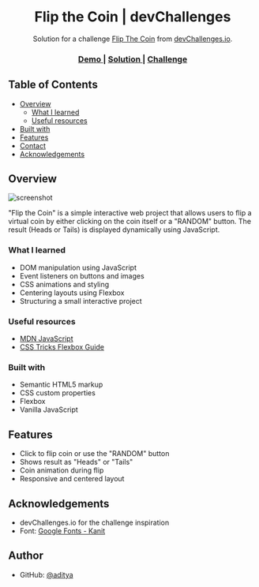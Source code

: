 <h1 align="center">Flip the Coin | devChallenges</h1>

<div align="center">
   Solution for a challenge <a href="https://devchallenges.io/challenge/flip-the-coin" target="_blank">Flip The Coin</a> from <a href="http://devchallenges.io" target="_blank">devChallenges.io</a>.
</div>

<div align="center">
  <h3>
    <a href=" https://aditya-6655kh.github.io/flip-coin-game/">
      Demo
    </a>
    <span> | </span>
    <a href="https://github.com/aditya-6655kh/flip-the-coin">
      Solution
    </a>
    <span> | </span>
    <a href="https://devchallenges.io/challenge/flip-the-coin">
      Challenge
    </a>
  </h3>
</div>

## Table of Contents

- [Overview](#overview)
  - [What I learned](#what-i-learned)
  - [Useful resources](#useful-resources)
- [Built with](#built-with)
- [Features](#features)
- [Contact](#contact)
- [Acknowledgements](#acknowledgements)

## Overview

![screenshot](./screenshot.png)

"Flip the Coin" is a simple interactive web project that allows users to flip a virtual coin by either clicking on the coin itself or a "RANDOM" button. The result (Heads or Tails) is displayed dynamically using JavaScript.

### What I learned

- DOM manipulation using JavaScript
- Event listeners on buttons and images
- CSS animations and styling
- Centering layouts using Flexbox
- Structuring a small interactive project

### Useful resources

- [MDN JavaScript](https://developer.mozilla.org/en-US/docs/Web/JavaScript)
- [CSS Tricks Flexbox Guide](https://css-tricks.com/snippets/css/a-guide-to-flexbox/)

### Built with

- Semantic HTML5 markup
- CSS custom properties
- Flexbox
- Vanilla JavaScript

## Features

- Click to flip coin or use the "RANDOM" button
- Shows result as "Heads" or "Tails"
- Coin animation during flip
- Responsive and centered layout

## Acknowledgements

- devChallenges.io for the challenge inspiration
- Font: [Google Fonts - Kanit](https://fonts.google.com/specimen/Kanit)

## Author

- GitHub: [@aditya](https://github.com/aditya-6655kh)
